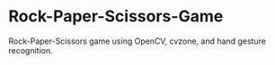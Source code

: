 # Rock-Paper-Scissors-Game
Rock-Paper-Scissors game using OpenCV, cvzone, and hand gesture recognition.
